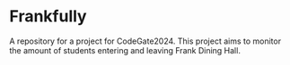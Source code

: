 # Frankfully
A repository for a project for CodeGate2024. This project aims to monitor the amount of students entering and leaving Frank Dining Hall.
